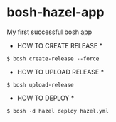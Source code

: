 # bosh-hazel-app
My first successful bosh app
* HOW TO CREATE RELEASE *

```
$ bosh create-release --force
```

* HOW TO UPLOAD RELEASE *

```
$ bosh upload-release
```

* HOW TO DEPLOY *
```
$ bosh -d hazel deploy hazel.yml
```



